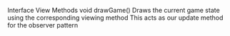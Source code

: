 Interface View
Methods
void drawGame()
Draws the current game state using the corresponding viewing method
This acts as our update method for the observer pattern

